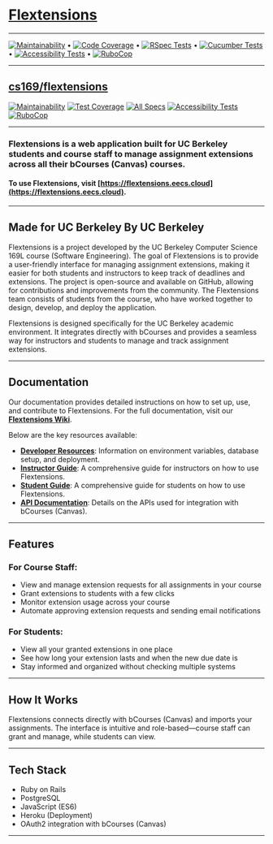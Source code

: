 # [Flextensions](https://flextensions.eecs.cloud)
---

[![Maintainability](https://qlty.sh/gh/berkeley-cdss/projects/flextensions/maintainability.svg)](https://qlty.sh/gh/berkeley-cdss/projects/flextensions) •
[![Code Coverage](https://qlty.sh/gh/berkeley-cdss/projects/flextensions/coverage.svg)](https://qlty.sh/gh/berkeley-cdss/projects/flextensions) •
[![RSpec Tests](https://github.com/berkeley-cdss/flextensions/actions/workflows/rspec.yml/badge.svg)](https://github.com/berkeley-cdss/flextensions/actions/workflows/rspec.yml) •
[![Cucumber Tests](https://github.com/berkeley-cdss/flextensions/actions/workflows/cucumber.yml/badge.svg)](https://github.com/berkeley-cdss/flextensions/actions/workflows/cucumber.yml) •
[![Accessibility Tests](https://github.com/berkeley-cdss/flextensions/actions/workflows/a11y.yml/badge.svg)](https://github.com/berkeley-cdss/flextensions/actions/workflows/a11y.yml) •
[![RuboCop](https://github.com/berkeley-cdss/flextensions/actions/workflows/rubocop.yml/badge.svg)](https://github.com/berkeley-cdss/flextensions/actions/workflows/rubocop.yml)

---

## [cs169/flextensions](https://github.com/cs169/flextensions)
[![Maintainability](https://api.codeclimate.com/v1/badges/8d99ec9a1784ddba34ac/maintainability)](https://codeclimate.com/github/cs169/flextensions/maintainability)
[![Test Coverage](https://api.codeclimate.com/v1/badges/8d99ec9a1784ddba34ac/test_coverage)](https://codeclimate.com/github/cs169/flextensions/test_coverage)
[![All Specs](https://github.com/cs169/flextensions/actions/workflows/main.yml/badge.svg)](https://github.com/cs169/flextensions/actions/workflows/main.yml)
[![Accessibility Tests](https://github.com/cs169/flextensions/actions/workflows/a11y.yml/badge.svg)](https://github.com/cs169/flextensions/actions/workflows/a11y.yml)
[![RuboCop](https://github.com/cs169/flextensions/actions/workflows/rubocop.yml/badge.svg)](https://github.com/cs169/flextensions/actions/workflows/rubocop.yml)

---
### **Flextensions** is a web application built for UC Berkeley students and course staff to manage assignment extensions across all their bCourses (Canvas) courses.
#### To use Flextensions, visit [https://flextensions.eecs.cloud](https://flextensions.eecs.cloud).


---

## Made for UC Berkeley By UC Berkeley
Flextensions is a project developed by the UC Berkeley Computer Science 169L course (Software Engineering). The goal of Flextensions is to provide a user-friendly interface for managing assignment extensions, making it easier for both students and instructors to keep track of deadlines and extensions.
The project is open-source and available on GitHub, allowing for contributions and improvements from the community. The Flextensions team consists of students from the course, who have worked together to design, develop, and deploy the application.

Flextensions is designed specifically for the UC Berkeley academic environment. It integrates directly with bCourses and provides a seamless way for instructors and students to manage and track assignment extensions.


---


## Documentation
Our documentation provides detailed instructions on how to set up, use, and contribute to Flextensions.
For the full documentation, visit our **[Flextensions Wiki](https://github.com/berkeley-cdss/flextensions/wiki)**.

Below are the key resources available:
- **[Developer Resources](https://github.com/berkeley-cdss/flextensions/wiki/Developer-Resources)**: Information on environment variables, database setup, and deployment.
- **[Instructor Guide](https://github.com/berkeley-cdss/flextensions/wiki/Instructor-Resources)**: A comprehensive guide for instructors on how to use Flextensions.
- **[Student Guide](https://github.com/berkeley-cdss/flextensions/wiki/Student-Resourcess)**: A comprehensive guide for students on how to use Flextensions.
- **[API Documentation](https://github.com/saasbook/esaas-swagger)**: Details on the APIs used for integration with bCourses (Canvas).

---

## Features

### For Course Staff:
- View and manage extension requests for all assignments in your course
- Grant extensions to students with a few clicks
- Monitor extension usage across your course
- Automate approving extension requests and sending email notifications

### For Students:
- View all your granted extensions in one place
- See how long your extension lasts and when the new due date is
- Stay informed and organized without checking multiple systems

---

## How It Works

Flextensions connects directly with bCourses (Canvas) and imports your assignments. The interface is intuitive and role-based—course staff can grant and manage, while students can view.

---

## Tech Stack

- Ruby on Rails
- PostgreSQL
- JavaScript (ES6)
- Heroku (Deployment)
- OAuth2 integration with bCourses (Canvas)

---
